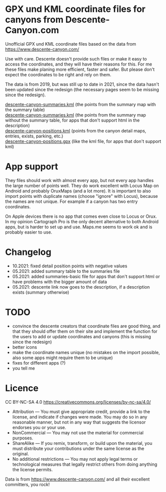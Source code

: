 # GPX und KML coordinate files for canyons from Descente-Canyon.com
Unofficial GPX und KML coordinate files based on the data from https://www.descente-canyon.com/ 

Use with care. Descente doesn't provide such files or make it easy to access the coordinates, and they will have their reasons for this. For me these files make planing more efficient, faster and safer. But 
please don't expect the coordinates to be right and rely on them.

The data is from 2019, but was still up to date in 2021, since the data hasn't been updated since the redesign (the necessary pages seem to be missing since the redesign).

[descente-canyon-summaries.kml](./descente-canyon-summaries.kml) (the points from the summary map with the summary table)  
[descente-canyon-summaries.kml](./descente-canyon-summaries-basic.kml) (the points from the summary map without the summary table, for apps that don't support html in the description)  
[descente-canyon-positions.kml](./descente-canyon-positions.kml) (points from the canyon detail maps, entries, exists, parking, etc.)  
[descente-canyon-positions.gpx](./descente-canyon-positions.gpx) (like the kml file, for apps that don't support kml)  

# App support
They files should work with almost every app, but not every app handles the large number of points well. They do work 
excellent with Locus Map on Android and probably OruxMaps (and a lot more). It is important to also import points with duplicate names (choose "ignore" with Locus), because the names are not unique. For example if a canyon has two entry coordinates.  

On Apple devices there is no app that comes even close to Locus or Orux. In my opinion Cartograph Pro is the 
only decent alternative to both Android apps, but is harder to set up and use. Maps.me seems to work ok and is probably easier to use.

# Changelog
* 10.2021: fixed detail position points with negative values
* 05.2021: added summary table to the summaries file
* 05.2021: added summaries-basic file for apps that don't support html or have problems with the bigger amount of data
* 05.2021: descente link now goes to the description, if a description exists (summary otherwise) 

# TODO 
* convince the descente creators that coordinate files are good thing, and that they should offer them on their site and implement the function for the users to add or update coordinates and canyons (this is missing since the redesign)
* better icons
* make the coordinate names unique (no mistakes on the import possible, also some apps might require them to be unique)
* fixes for different apps (?)
* you tell me

# Licence
CC BY-NC-SA 4.0 https://creativecommons.org/licenses/by-nc-sa/4.0/

* Attribution — You must give appropriate credit, provide a link to the license, and indicate if changes were made. You may do so in any reasonable manner, but not in any way that suggests the licensor endorses you or your use.
* NonCommercial — You may not use the material for commercial purposes.
* ShareAlike — If you remix, transform, or build upon the material, you must distribute your contributions under the same license as the original.
* No additional restrictions — You may not apply legal terms or technological measures that legally restrict others from doing anything the license permits.

Data is from https://www.descente-canyon.com/ and all their excellent committers, you rock! 

